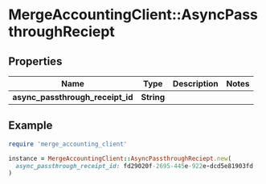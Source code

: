 # MergeAccountingClient::AsyncPassthroughReciept

## Properties

| Name | Type | Description | Notes |
| ---- | ---- | ----------- | ----- |
| **async_passthrough_receipt_id** | **String** |  |  |

## Example

```ruby
require 'merge_accounting_client'

instance = MergeAccountingClient::AsyncPassthroughReciept.new(
  async_passthrough_receipt_id: fd29020f-2695-445e-922e-dcd5e81903fd
)
```

